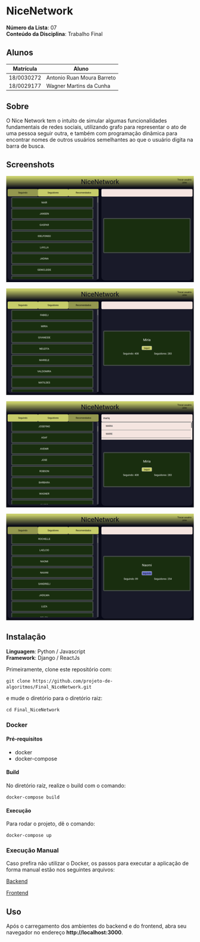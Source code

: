 # NiceNetwork

**Número da Lista**: 07<br>
**Conteúdo da Disciplina**: Trabalho Final<br>

## Alunos
|Matrícula | Aluno |
| -- | -- |
| 18/0030272 | Antonio Ruan Moura Barreto |
| 18/0029177 | Wagner Martins da Cunha |

## Sobre
O Nice Network tem o intuito de simular algumas funcionalidades fundamentais de redes sociais, utilizando grafo para representar o ato de uma pessoa seguir outra, e também com programação dinâmica para encontrar nomes de outros usuários semelhantes ao que o usuário digita na barra de busca.

## Screenshots

![print](./assets/print01.png)

![print](./assets/print02.png)

![print](./assets/print03.png)

![print](./assets/print04.png)

## Instalação 
**Linguagem**: Python / Javascript<br>
**Framework**: Django / ReactJs<br>

Primeiramente, clone este repositório com:

```
git clone https://github.com/projeto-de-algoritmos/Final_NiceNetwork.git
```

e mude o diretório para o diretório raiz:

```
cd Final_NiceNetwork
```

### Docker
 
#### Pré-requisitos 

- docker
- docker-compose

#### Build

No diretório raíz, realize o build com o comando:

```
docker-compose build
```

#### Execução

Para rodar o projeto, dê o comando:

```
docker-compose up
```

### Execução Manual

Caso prefira não utilizar o Docker, os passos para executar a aplicação de forma manual estão nos seguintes arquivos:

[Backend](./back/README.md)

[Frontend](./front/README.md)

## Uso 

Após o carregamento dos ambientes do backend e do frontend, abra seu navegador no endereço **http://localhost:3000**.

